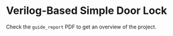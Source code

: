 # Verilog-Based Simple Door Lock

Check the `guide_report` PDF to get an overview of the project.   

